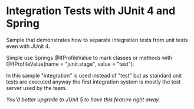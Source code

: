 Integration Tests with JUnit 4 and Spring
=======================================

Sample that demonstrates how to separate integration tests
from unit tests even with JUnit 4.

Simple use Springs @IfProfileValue to mark classes or methods
with @IfProfileValue(name = "junit.stage", value = "test").

In this sample "integration" is used instead of "test" but as
standard unit tests are executed anyway the first integration
system is mostly the test server used by the team.

*You'd better upgrade to JUnit 5 to have this feature right away.* 



